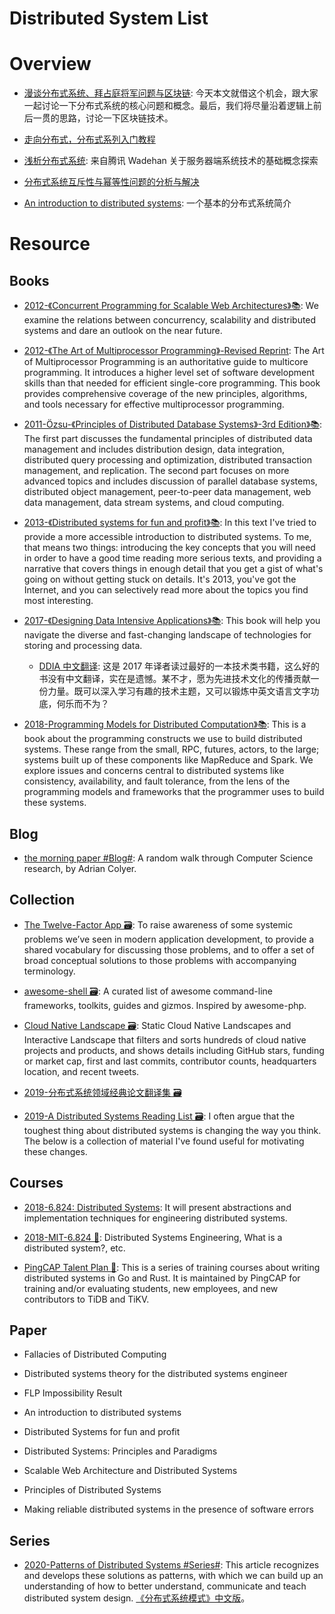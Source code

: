 # Distributed System List

# Overview

- [漫谈分布式系统、拜占庭将军问题与区块链](https://mp.weixin.qq.com/s/tngWdvoev8SQiyKt1gy5vw): 今天本文就借这个机会，跟大家一起讨论一下分布式系统的核心问题和概念。最后，我们将尽量沿着逻辑上前后一贯的思路，讨论一下区块链技术。

- [走向分布式，分布式系列入门教程](http://dcaoyuan.github.io/papers/pdfs/Scalability.pdf)

- [浅析分布式系统](http://wetest.qq.com/lab/view/203.html?from=content_toutiao): 来自腾讯 Wadehan 关于服务器端系统技术的基础概念探索

- [分布式系统互斥性与幂等性问题的分析与解决](http://blog.csdn.net/zdy0_2004/article/details/52760404)

- [An introduction to distributed systems](https://github.com/aphyr/distsys-class): 一个基本的分布式系统简介

# Resource

## Books

- [2012-《Concurrent Programming for Scalable Web Architectures》📚](http://berb.github.io/diploma-thesis/): We examine the relations between concurrency, scalability and distributed systems and dare an outlook on the near future.

- [2012-《The Art of Multiprocessor Programming》-Revised Reprint](https://www.safaribooksonline.com/library/view/the-art-of/9780123973375/): The Art of Multiprocessor Programming is an authoritative guide to multicore programming. It introduces a higher level set of software development skills than that needed for efficient single-core programming. This book provides comprehensive coverage of the new principles, algorithms, and tools necessary for effective multiprocessor programming.

- [2011-Özsu-《Principles of Distributed Database Systems》-3rd Edition》📚](http://www.springer.com/us/book/9781441988331): The first part discusses the fundamental principles of distributed data management and includes distribution design, data integration, distributed query processing and optimization, distributed transaction management, and replication. The second part focuses on more advanced topics and includes discussion of parallel database systems, distributed object management, peer-to-peer data management, web data management, data stream systems, and cloud computing.

- [2013-《Distributed systems for fun and profit》📚](http://book.mixu.net/distsys/): In this text I've tried to provide a more accessible introduction to distributed systems. To me, that means two things: introducing the key concepts that you will need in order to have a good time reading more serious texts, and providing a narrative that covers things in enough detail that you get a gist of what's going on without getting stuck on details. It's 2013, you've got the Internet, and you can selectively read more about the topics you find most interesting.

- [2017-《Designing Data Intensive Applications》📚](https://dataintensive.net/): This book will help you navigate the diverse and fast-changing landscape of technologies for storing and processing data.

  - [DDIA 中文翻译](https://github.com/Vonng/ddia): 这是 2017 年译者读过最好的一本技术类书籍，这么好的书没有中文翻译，实在是遗憾。某不才，愿为先进技术文化的传播贡献一份力量。既可以深入学习有趣的技术主题，又可以锻炼中英文语言文字功底，何乐而不为？

- [2018-Programming Models for Distributed Computation》📚](https://github.com/heathermiller/dist-prog-book): This is a book about the programming constructs we use to build distributed systems. These range from the small, RPC, futures, actors, to the large; systems built up of these components like MapReduce and Spark. We explore issues and concerns central to distributed systems like consistency, availability, and fault tolerance, from the lens of the programming models and frameworks that the programmer uses to build these systems.

## Blog

- [the morning paper #Blog#](https://blog.acolyer.org): A random walk through Computer Science research, by Adrian Colyer.

## Collection

- [The Twelve-Factor App 🗃️](http://12factor.net/zh_cn/): To raise awareness of some systemic problems we’ve seen in modern application development, to provide a shared vocabulary for discussing those problems, and to offer a set of broad conceptual solutions to those problems with accompanying terminology.

- [awesome-shell 🗃️](https://github.com/alebcay/awesome-shell): A curated list of awesome command-line frameworks, toolkits, guides and gizmos. Inspired by awesome-php.

- [Cloud Native Landscape 🗃️](https://github.com/cncf/landscape): Static Cloud Native Landscapes and Interactive Landscape that filters and sorts hundreds of cloud native projects and products, and shows details including GitHub stars, funding or market cap, first and last commits, contributor counts, headquarters location, and recent tweets.

- [2019-分布式系统领域经典论文翻译集 🗃️](https://zhuanlan.zhihu.com/p/91434149)

- [2019-A Distributed Systems Reading List 🗃️](https://dancres.github.io/Pages/): I often argue that the toughest thing about distributed systems is changing the way you think. The below is a collection of material I've found useful for motivating these changes.

## Courses

- [2018-6.824: Distributed Systems](http://nil.csail.mit.edu/6.824/2018/index.html): It will present abstractions and implementation techniques for engineering distributed systems.

- [2018-MIT-6.824 🎥](http://nil.csail.mit.edu/6.824/2018/schedule.html): Distributed Systems Engineering, What is a distributed system?, etc.

- [PingCAP Talent Plan 🎥](https://github.com/pingcap/talent-plan): This is a series of training courses about writing distributed systems in Go and Rust. It is maintained by PingCAP for training and/or evaluating students, new employees, and new contributors to TiDB and TiKV.

## Paper

- Fallacies of Distributed Computing

- Distributed systems theory for the distributed systems engineer

- FLP Impossibility Result

- An introduction to distributed systems

- Distributed Systems for fun and profit

- Distributed Systems: Principles and Paradigms

- Scalable Web Architecture and Distributed Systems

- Principles of Distributed Systems

- Making reliable distributed systems in the presence of software errors

## Series

- [2020-Patterns of Distributed Systems #Series#](https://martinfowler.com/articles/patterns-of-distributed-systems/): This article recognizes and develops these solutions as patterns, with which we can build up an understanding of how to better understand, communicate and teach distributed system design. [《分布式系统模式》中文版](https://github.com/dreamhead/patterns-of-distributed-systems)。
